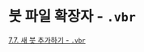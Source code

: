 # 붓 파일 확장자 - `.vbr`

[7.7. 새 붓 추가하기 - `.vbr`](https://wonder13662.github.io/gimp/2.10.36_ko/07-07-adding-new-brushes.html#1-2-vbr)
